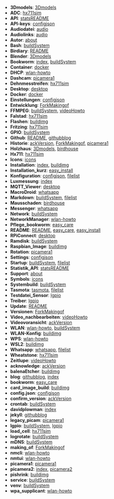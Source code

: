 - **3Dmodels**: [3Dmodels](docs/birdhouse/3Dmodels/3Dmodels.md)
- **ADC**: [hx711sim](docs/hx711/hx711sim.md)
- **API**: [statsREADME](statist/doc/statsREADME.md)
- **API-keys**: [configjson](configjson.md)
- **Audiodatei**: [audio](wav/audio.md)
- **Audiolinks**: [audio](wav/audio.md)
- **Autor**: [about](blog/about.md)
- **Bash**: [buildSystem](docs/sysConfig/buildSystem.md)
- **Birdiary**: [README](README.md)
- **Blender**: [3Dmodels](docs/birdhouse/3Dmodels/3Dmodels.md)
- **Bookworm**: [index](blog/posts_test/2025-08-09-2bookworm/index.md), [buildSystem](docs/sysConfig/buildSystem.md)
- **Container**: [docker](docs/docker/docker.md)
- **DHCP**: [wlan-howto](WLAN/wlan-howto.md)
- **Dashcam**: [picamera1](picamera/picamera1.md)
- **Dehnmesstreifen**: [hx711sim](docs/hx711/hx711sim.md)
- **Desktop**: [desktop](docs/desktop/desktop.md)
- **Docker**: [docker](docs/docker/docker.md)
- **Einstellungen**: [configjson](configjson.md)
- **Entwicklung**: [ForkMakingof](docs/makingOf/ForkMakingof.md)
- **FFMPEG**: [buildSystem](docs/sysConfig/buildSystem.md), [videoHowto](docs/video/videoHowto.md)
- **Falstad**: [hx711sim](docs/hx711/hx711sim.md)
- **Flashen**: [buildimg](docs/buildimg/buildimg.md)
- **Fritzing**: [hx711sim](docs/hx711/hx711sim.md)
- **GPIO**: [buildSystem](docs/sysConfig/buildSystem.md)
- **Github**: [README](README.md), [githubblog](blog/githubblog.md)
- **Historie**: [ackVersion](acknowledge/ackVersion.md), [ForkMakingof](docs/makingOf/ForkMakingof.md), [picamera1](picamera/picamera1.md)
- **Holzhaus**: [3Dmodels](docs/birdhouse/3Dmodels/3Dmodels.md), [birdhouse](docs/birdhouse/birdhouse.md)
- **Hx711**: [hx711sim](docs/hx711/hx711sim.md)
- **Icons**: [icons](icons/icons.md)
- **Installation**: [index](blog/posts_test/2025-08-09-2bookworm/index.md), [buildimg](docs/buildimg/buildimg.md)
- **Installation_kurz**: [easy_install](easy_install.md)
- **Konfiguration**: [configjson](configjson.md), [filelist](filelist.md)
- **Luxmessung**: [index](blog/posts_test/2025-08-09-2bookworm/index.md)
- **MQTT_Viewer**: [desktop](docs/desktop/desktop.md)
- **MacroDroid**: [whatsapp](docs/messenger/whatsapp.md)
- **Markdown**: [buildSystem](docs/sysConfig/buildSystem.md), [filelist](filelist.md)
- **Mausschaden**: [birdhouse](docs/birdhouse/birdhouse.md)
- **Messenger**: [whatsapp](docs/messenger/whatsapp.md)
- **Network**: [buildSystem](docs/sysConfig/buildSystem.md)
- **NetworkManager**: [wlan-howto](WLAN/wlan-howto.md)
- **Pflege_bookworm**: [easy_care](easy_care.md)
- **README**: [README](README.md), [easy_care](easy_care.md), [easy_install](easy_install.md)
- **RPiConnect**: [desktop](docs/desktop/desktop.md)
- **Ramdisk**: [buildSystem](docs/sysConfig/buildSystem.md)
- **Raspbian_Image**: [buildimg](docs/buildimg/buildimg.md)
- **Rotation**: [picamera1](picamera/picamera1.md)
- **Settings**: [configjson](configjson.md)
- **Startup**: [buildSystem](docs/sysConfig/buildSystem.md), [filelist](filelist.md)
- **Statistik_API**: [statsREADME](statist/doc/statsREADME.md)
- **Support**: [about](blog/about.md)
- **Symbols**: [icons](icons/icons.md)
- **Systembuild**: [buildSystem](docs/sysConfig/buildSystem.md)
- **Tasmota**: [tasmota](docs/tasmota/tasmota.md), [filelist](filelist.md)
- **Testdatei_Sensor**: [lgpio](lgpioBird/lgpio.md)
- **Treiber**: [lgpio](lgpioBird/lgpio.md)
- **Update**: [README](README.md)
- **Versionen**: [ForkMakingof](docs/makingOf/ForkMakingof.md)
- **Video_nachbearbeiten**: [videoHowto](docs/video/videoHowto.md)
- **Videovoransicht**: [ackVersion](acknowledge/ackVersion.md)
- **WLAN**: [wlan-howto](WLAN/wlan-howto.md), [buildSystem](docs/sysConfig/buildSystem.md)
- **WLAN-Konfig**: [buildimg](docs/buildimg/buildimg.md)
- **WPS**: [wlan-howto](WLAN/wlan-howto.md)
- **WSL2**: [buildimg](docs/buildimg/buildimg.md)
- **Whatsapp**: [whatsapp](docs/messenger/whatsapp.md), [filelist](filelist.md)
- **Wheatstone**: [hx711sim](docs/hx711/hx711sim.md)
- **Zeitlupe**: [videoHowto](docs/video/videoHowto.md)
- **acknowledge**: [ackVersion](acknowledge/ackVersion.md)
- **balenaEtcher**: [buildimg](docs/buildimg/buildimg.md)
- **blog**: [githubblog](blog/githubblog.md), [index](blog/posts_test/2025-08-09-2bookworm/index.md)
- **bookworm**: [easy_care](easy_care.md)
- **card_image_build**: [buildimg](docs/buildimg/buildimg.md)
- **config.json**: [configjson](configjson.md)
- **confirm_version**: [ackVersion](acknowledge/ackVersion.md)
- **crontab**: [buildSystem](docs/sysConfig/buildSystem.md)
- **davidplowman**: [index](blog/posts_test/2025-08-09-2bookworm/index.md)
- **jekyll**: [githubblog](blog/githubblog.md)
- **legacy_picam**: [picamera1](picamera/picamera1.md)
- **lgpio**: [buildSystem](docs/sysConfig/buildSystem.md), [lgpio](lgpioBird/lgpio.md)
- **load_cell**: [hx711sim](docs/hx711/hx711sim.md)
- **logrotate**: [buildSystem](docs/sysConfig/buildSystem.md)
- **mDNS**: [buildSystem](docs/sysConfig/buildSystem.md)
- **making_of**: [ForkMakingof](docs/makingOf/ForkMakingof.md)
- **nmcli**: [wlan-howto](WLAN/wlan-howto.md)
- **nmtui**: [wlan-howto](WLAN/wlan-howto.md)
- **picamera1**: [picamera1](picamera/picamera1.md)
- **picamera2**: [index](blog/posts_test/2025-08-09-2bookworm/index.md), [picamera2](camtest/picamera2.md)
- **pishrink**: [buildimg](docs/buildimg/buildimg.md)
- **service**: [buildSystem](docs/sysConfig/buildSystem.md)
- **venv**: [buildSystem](docs/sysConfig/buildSystem.md)
- **wpa_supplicant**: [wlan-howto](WLAN/wlan-howto.md)
